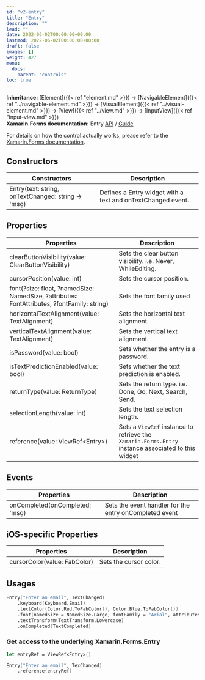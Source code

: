 ```yaml
---
id: "v2-entry"
title: "Entry"
description: ""
lead: ""
date: 2022-06-02T00:00:00+00:00
lastmod: 2022-06-02T00:00:00+00:00
draft: false
images: []
weight: 427
menu:
  docs:
    parent: "controls"
toc: true
---
```


**Inheritance:** [Element]({{< ref "element.md" >}}) -> [NavigableElement]({{< ref "../navigable-element.md" >}}) -> [VisualElement]({{< ref "../visual-element.md" >}}) -> [View]({{< ref "../view.md" >}}) -> [InputView]({{< ref "input-view.md" >}})  
**Xamarin.Forms documentation:** Entry [API](https://docs.microsoft.com/en-us/dotnet/api/xamarin.forms.entry) / [Guide](https://docs.microsoft.com/en-us/xamarin/xamarin-forms/user-interface/text/entry)

For details on how the control actually works, please refer to the [Xamarin.Forms documentation](https://docs.microsoft.com/en-us/xamarin/xamarin-forms/user-interface/text/entry).

## Constructors

| Constructors | Description |
|--|--|
| Entry(text: string, onTextChanged: string -> 'msg) | Defines a Entry widget with a text and onTextChanged event. |

## Properties

| Properties | Description |
|--|--|
| clearButtonVisibility(value: ClearButtonVisibility) | Sets the clear button visibility. i.e. Never, WhileEditing. |
| cursorPosition(value: int) | Sets the cursor position. |
| font(?size: float, ?namedSize: NamedSize, ?attributes: FontAttributes, ?fontFamily: string) | Sets the font family used |
| horizontalTextAlignment(value: TextAlignment) | Sets the horizontal text alignment. |
| verticalTextAlignment(value: TextAlignment) | Sets the vertical text alignment. |
| isPassword(value: bool) | Sets whether the entry is a password. |
| isTextPredictionEnabled(value: bool) | Sets whether the text prediction is enabled. |
| returnType(value: ReturnType) | Sets the return type. i.e. Done, Go, Next, Search, Send.  |
| selectionLength(value: int) | Sets the text selection length. |
| reference(value: ViewRef&lt;Entry&gt;) | Sets a `ViewRef` instance to retrieve the `Xamarin.Forms.Entry` instance associated to this widget |

## Events

| Properties | Description |
|--|--|
| onCompleted(onCompleted: 'msg) | Sets the event handler for the entry onCompleted event |

## iOS-specific Properties

| Properties | Description |
|--|--|
| cursorColor(value: FabColor) | Sets the cursor color. |

## Usages

```fs
Entry("Enter an email", TextChanged)
    .keyboard(Keyboard.Email)
    .textColor(Color.Red.ToFabColor(), Color.Blue.ToFabColor())
    .font(namedSize = NamedSize.Large, fontFamily = "Arial", attributes = FontAttributes.Bold)
    .textTransform(TextTransform.Lowercase)
    .onCompleted(TextCompleted)
```

### Get access to the underlying Xamarin.Forms.Entry

```fs
let entryRef = ViewRef<Entry>()

Entry("Enter an email", TexChanged)
    .reference(entryRef)
```
